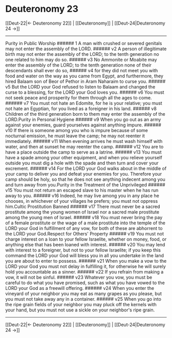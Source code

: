 # Deuteronomy 23

[[Deut-22|← Deuteronomy 22]] | [[Deuteronomy]] | [[Deut-24|Deuteronomy 24 →]]
***

Purity in Public Worship ###### 1 A man with crushed or severed genitals may not enter the assembly of the LORD. ###### v2 A person of illegitimate birth may not enter the assembly of the LORD; to the tenth generation no one related to him may do so. ###### v3 No Ammonite or Moabite may enter the assembly of the LORD; to the tenth generation none of their descendants shall ever do so, ###### v4 for they did not meet you with food and water on the way as you came from Egypt, and furthermore, they hired Balaam son of Beor of Pethor in Aram Naharaim to curse you. ###### v5 But the LORD your God refused to listen to Balaam and changed the curse to a blessing, for the LORD your God loves you. ###### v6 You must not seek peace and prosperity for them through all the ages to come. ###### v7 You must not hate an Edomite, for he is your relative; you must not hate an Egyptian, for you lived as a foreigner in his land. ###### v8 Children of the third generation born to them may enter the assembly of the LORD.Purity in Personal Hygiene ###### v9 When you go out as an army against your enemies, guard yourselves against anything impure. ###### v10 If there is someone among you who is impure because of some nocturnal emission, he must leave the camp; he may not reenter it immediately. ###### v11 When evening arrives he must wash himself with water, and then at sunset he may reenter the camp. ###### v12 You are to have a place outside the camp to serve as a latrine. ###### v13 You must have a spade among your other equipment, and when you relieve yourself outside you must dig a hole with the spade and then turn and cover your excrement. ###### v14 For the LORD your God walks about in the middle of your camp to deliver you and defeat your enemies for you. Therefore your camp should be holy, so that he does not see anything indecent among you and turn away from you.Purity in the Treatment of the Unprivileged ###### v15 You must not return an escaped slave to his master when he has run away to you. ###### v16 Indeed, he may live among you in any place he chooses, in whichever of your villages he prefers; you must not oppress him.Cultic Prostitution Banned ###### v17 There must never be a sacred prostitute among the young women of Israel nor a sacred male prostitute among the young men of Israel. ###### v18 You must never bring the pay of a female prostitute or the wage of a male prostitute into the temple of the LORD your God in fulfillment of any vow, for both of these are abhorrent to the LORD your God.Respect for Others' Property ###### v19 You must not charge interest on a loan to your fellow Israelite, whether on money, food, or anything else that has been loaned with interest. ###### v20 You may lend with interest to a foreigner, but not to your fellow Israelite; if you keep this command the LORD your God will bless you in all you undertake in the land you are about to enter to possess. ###### v21 When you make a vow to the LORD your God you must not delay in fulfilling it, for otherwise he will surely hold you accountable as a sinner. ###### v22 If you refrain from making a vow, it will not be sinful. ###### v23 Whatever you vow, you must be careful to do what you have promised, such as what you have vowed to the LORD your God as a freewill offering. ###### v24 When you enter the vineyard of your neighbor you may eat as many grapes as you please, but you must not take away any in a container. ###### v25 When you go into the ripe grain fields of your neighbor you may pluck off the kernels with your hand, but you must not use a sickle on your neighbor's ripe grain.

***
[[Deut-22|← Deuteronomy 22]] | [[Deuteronomy]] | [[Deut-24|Deuteronomy 24 →]]
